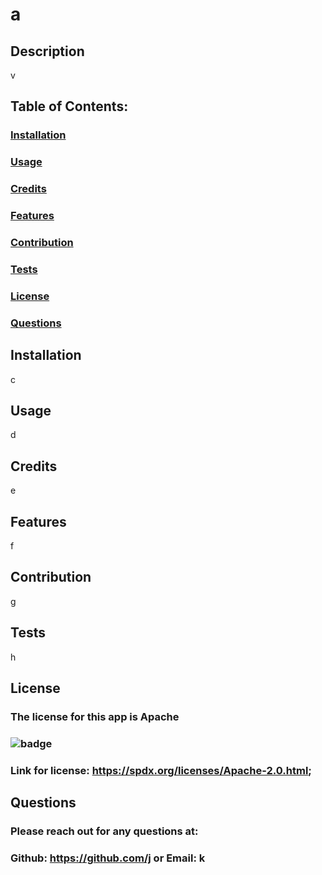 
  # a
  ## Description

  v

  ## Table of Contents:
  ###  [Installation](#installation-1)
  ###  [Usage](#usage-1)
  ###  [Credits](#credits-1)
  ###  [Features](#features-1)
  ###  [Contribution](#contribution-1)
  ###  [Tests](#tests-1)
  ###  [License](#license-1)
  ###  [Questions](#questions-1)

 

  ## Installation
  c

  ## Usage
  d

  ## Credits
  e

  ## Features
  f

  ## Contribution
  g

  ## Tests
  h

  ## License
  ### The license for this app is Apache
  ### ![badge](https://www.opensourcecms.com/wp-content/uploads/apache-license.gif)
  ### Link for license: https://spdx.org/licenses/Apache-2.0.html;


  ## Questions
  ### Please reach out for any questions at:
  ### Github: https://github.com/j or Email: k


